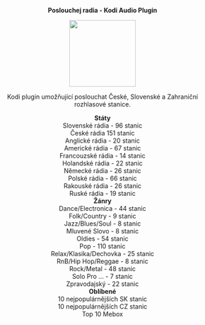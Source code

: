<p align="center"><b> Poslouchej radia - Kodi Audio Plugin</b></p>
<p align="center">
  <img width="150" height="150" src="https://i46.servimg.com/u/f46/19/40/01/67/icon11.png">
</p>
<p align="center">Kodi plugin umožňující poslouchat České, Slovenské a Zahraniční rozhlasové stanice.<br>

<p align="center"><b> Státy</b><br>
Slovenské rádia - 96 stanic<br>
České rádia 151 stanic<br>
Anglické rádia - 20 stanic<br>
Americké rádia - 67 stanic<br>
Francouzské rádia - 14 stanic<br>
Holandské rádia - 22 stanic<br>
Německé rádia - 26 stanic<br>
Polské rádia - 66 stanic<br>
Rakouské rádia - 26 stanic<br>
Ruské rádia - 19 stanic<br>
<b>Žánry</b><br>
Dance/Electronica - 44 stanic<br>
Folk/Country - 9 stanic<br>
Jazz/Blues/Soul - 8 stanic<br>
Mluvené Slovo - 8 stanic<br>
Oldies - 54 stanic<br>
Pop - 110 stanic<br>
Relax/Klasika/Dechovka - 25 stanic<br>
RnB/Hip Hop/Reggae  - 8 stanic<br>
Rock/Metal - 48 stanic<br>
Solo Pro ... - 7 stanic<br>
Zpravodajský - 22 stanic<br>
<b>Oblíbené</b><br>
10 nejpopulárnějších SK stanic<br>
10 nejpopulárnějších CZ stanic<br>
Top 10 Mebox</p>
